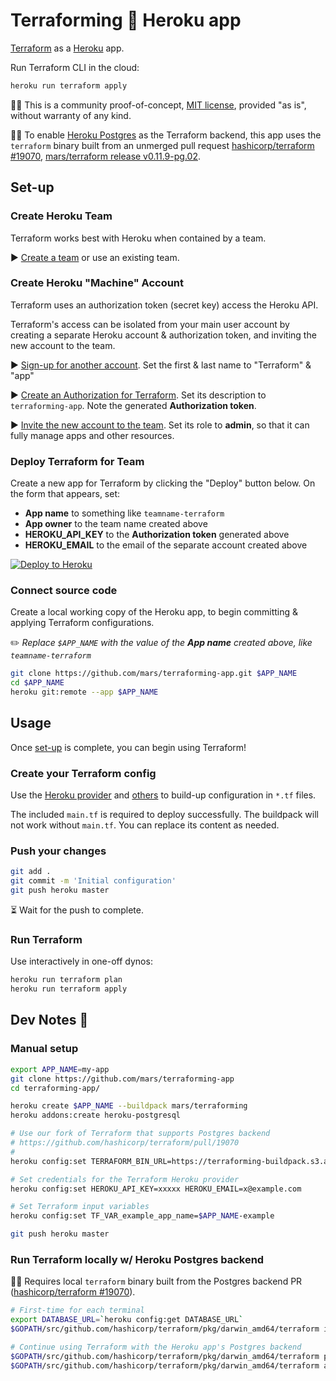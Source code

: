 Terraforming 🌱 Heroku app
===========================

[Terraform](https://www.terraform.io/) as a [Heroku](https://www.heroku.com/) app.

Run Terraform CLI in the cloud:

```bash
heroku run terraform apply
```

🔬🚧 This is a community proof-of-concept, [MIT license](LICENSE), provided "as is", without warranty of any kind.

🌲🔥 To enable [Heroku Postgres](https://www.heroku.com/postgres) as the Terraform backend, this app uses the `terraform` binary built from an unmerged pull request [hashicorp/terraform #19070](https://github.com/hashicorp/terraform/pull/19070), [mars/terraform release v0.11.9-pg.02](https://github.com/mars/terraform/releases/tag/v0.11.9-pg.02).

Set-up
------

### Create Heroku Team

Terraform works best with Heroku when contained by a team.

▶️ [Create a team](https://dashboard.heroku.com/teams/new) or use an existing team.

### Create Heroku "Machine" Account

Terraform uses an authorization token (secret key) access the Heroku API.

Terraform's access can be isolated from your main user account by creating a separate Heroku account & authorization token, and inviting the new account to the team.

▶️ [Sign-up for another account](https://signup.heroku.com/). Set the first & last name to "Terraform" & "app"

▶️ [Create an Authorization for Terraform](https://dashboard.heroku.com/account/applications#authorizations). Set its description to `terraforming-app`. Note the generated **Authorization token**.

▶️ [Invite the new account to the team](https://devcenter.heroku.com/articles/heroku-teams#setting-up-your-heroku-team). Set its role to **admin**, so that it can fully manage apps and other resources.

### Deploy Terraform for Team

Create a new app for Terraform by clicking the "Deploy" button below. On the form that appears, set:

* **App name** to something like `teamname-terraform`
* **App owner** to the team name created above
* **HEROKU_API_KEY** to the **Authorization token** generated above
* **HEROKU_EMAIL** to the email of the separate account created above

[![Deploy to Heroku](https://www.herokucdn.com/deploy/button.svg)](https://heroku.com/deploy)

### Connect source code

Create a local working copy of the Heroku app, to begin committing & applying Terraform configurations.

✏️ *Replace `$APP_NAME` with the value of the **App name** created above, like `teamname-terraform`*

```bash
git clone https://github.com/mars/terraforming-app.git $APP_NAME
cd $APP_NAME
heroku git:remote --app $APP_NAME
```

Usage
-----

Once [set-up](#user-content-set-up) is complete, you can begin using Terraform!

### Create your Terraform config

Use the [Heroku provider](https://www.terraform.io/docs/providers/heroku/) and [others](https://www.terraform.io/docs/providers/) to build-up configuration in `*.tf` files.

The included `main.tf` is required to deploy successfully. The buildpack will not work without `main.tf`. You can replace its content as needed.

### Push your changes

```bash
git add .
git commit -m 'Initial configuration'
git push heroku master
```

⏳ Wait for the push to complete.

### Run Terraform

Use interactively in one-off dynos:

```bash
heroku run terraform plan
heroku run terraform apply
```

Dev Notes 📓
------------

### Manual setup

```bash
export APP_NAME=my-app
git clone https://github.com/mars/terraforming-app
cd terraforming-app/

heroku create $APP_NAME --buildpack mars/terraforming
heroku addons:create heroku-postgresql

# Use our fork of Terraform that supports Postgres backend
# https://github.com/hashicorp/terraform/pull/19070
# 
heroku config:set TERRAFORM_BIN_URL=https://terraforming-buildpack.s3.amazonaws.com/terraform_0.11.9-pg.02_linux_amd64.zip

# Set credentials for the Terraform Heroku provider
heroku config:set HEROKU_API_KEY=xxxxx HEROKU_EMAIL=x@example.com

# Set Terraform input variables
heroku config:set TF_VAR_example_app_name=$APP_NAME-example

git push heroku master
```

### Run Terraform locally w/ Heroku Postgres backend

🌲🔥 Requires local `terraform` binary built from the Postgres backend PR ([hashicorp/terraform #19070](https://github.com/hashicorp/terraform/pull/19070)).

```bash
# First-time for each terminal
export DATABASE_URL=`heroku config:get DATABASE_URL`
$GOPATH/src/github.com/hashicorp/terraform/pkg/darwin_amd64/terraform init -backend-config="conn_str=$DATABASE_URL"

# Continue using Terraform with the Heroku app's Postgres backend
$GOPATH/src/github.com/hashicorp/terraform/pkg/darwin_amd64/terraform plan
$GOPATH/src/github.com/hashicorp/terraform/pkg/darwin_amd64/terraform apply
```
